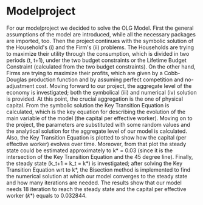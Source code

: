 # Modelproject

For our modelproject we decided to solve the OLG Model. First the general assumptions of the model are introduced, while all the necessary packages are imported, too. Then the project continues with the symbolic solution of the Household's (i) and the Firm's (ii) problems. The Households are trying to maximize their utility through the consumption, which is divided in two periods (t, t+1), under the two budget constraints or the Lifetime Budget Constraint (calculated from the two budget constraints). On the other hand, Firms are trying to maximize their profits, which are given by a Cobb-Douglas production function and by assuming perfect competition and no-adjustment cost. Moving forward to our project, the aggregate level of the economy is investigated; both the symbolical (iii) and numerical (iv) solution is provided. At this point, the crucial aggregation is the one of physical capital. From the symbolic solution the Key Transition Equation is calculated, which is the key equation for describing the evolution of the main variable of the model (the capital per effective worker). Moving on to the project, the parameters are substituted with some random values and the analytical solution for the aggregate level of our model is calculated. Also, the Key Transition Equation is plotted to show how the capital (per effective worker) evolves over time. Moreover, from that plot the steady state could be estimated approximately to k* = 0.03 (since it is the intersection of the Key Transition Equation and the 45 degree line). Finally, the steady state (k_t+1 = k_t = k*) is investigated; after solving the Key Transition Equation wrt to k*, the Bisection method is implemented to find the numerical solution at which our model converges to the steady state and how many iterations are needed. The results show that our model needs 18 iteration to reach the steady state and the capital per effective worker (𝑘*) equals to 0.032844.
